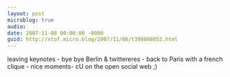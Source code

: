 ```yaml
---
layout: post
microblog: true
audio: 
date: 2007-11-08 00:00:00 -0000
guid: http://xtof.micro.blog/2007/11/08/t398088052.html
---
```

leaving keynotes - bye bye Berlin &amp; twittereres - back to Paris with a french clique - nice moments- cU on the open social web ;)
